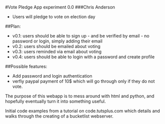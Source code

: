#Vote Pledge App experiment 0.0
###Chris Anderson
- Users will pledge to vote on election day

##Plan:
- v0.1: users should be able to sign up - and be verified by email
        - no password or login, simply adding their email
- v0.2: users should be emailed about voting 
- v0.3: users reminded via email about voting
- v0.4: users should be able to login with a password and create profile

##Possible features: 
- Add password and login authentication
- verfiy paypal payment of 10$ which will go through only
        if they do not vote. 

The purpose of this webapp is to mess around with html and python,
and hopefully eventually turn it into something useful.

Initial code examples from a tutorial on code.tutsplus.com
which details and walks through the creating of a bucketlist webserver.

